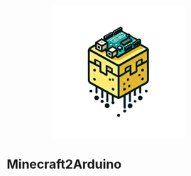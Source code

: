 <p align="center">
  <img src="doc/m2a_logo.png" width="300" height="300" />
  <h1>Minecraft2Arduino</h1>
</p>
